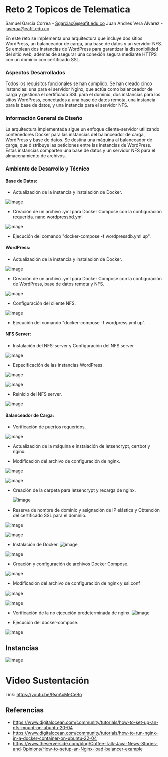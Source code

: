 # Reto 2 Topicos de Telematica 
Samuel Garcia Correa - Sgarciac6@eafit.edu.co
Juan Andres Vera Alvarez - javeraa@eafit.edu.co


En este reto se implementa una arquitectura que incluye dos sitios WordPress, un balanceador de carga, una base de datos y un servidor NFS. Se emplean dos instancias de WordPress para garantizar la disponibilidad del sitio web, además de asegurar una conexión segura mediante HTTPS con un dominio con certificado SSL.

### Aspectos Desarrollados

Todos los requisitos funcionales  se han cumplido. Se han creado cinco instancias: una para el servidor Nginx, que actúa como balanceador de carga y gestiona el certificado SSL para el dominio, dos instancias para los sitios WordPress, conectados a una base de datos remota, una instancia para la base de datos, y una instancia para el servidor NFS.

### Información General de Diseño

La arquitectura implementada sigue un enfoque cliente-servidor utilizando contenedores Docker para las instancias del balanceador de carga, WordPress y base de datos. Se destina una máquina al balanceador de carga, que distribuye las peticiones entre las instancias de WordPress. Estas instancias comparten una base de datos y un servidor NFS para el almacenamiento de archivos.

### Ambiente de Desarrollo y Técnico

#### Base de Datos:

- Actualización de la instancia y instalación de Docker.
  
![image](https://github.com/user-attachments/assets/3c5f310d-bb23-40b0-9659-a4b92a021093)



  
- Creación de un archivo .yml para Docker Compose con la configuración requerida.
nano wordpressbd.yml

![image](https://github.com/user-attachments/assets/9243ed7c-9cb4-447f-97be-a46273ed106e)



- Ejecución del comando "docker-compose -f wordpressdb.yml up".

#### WordPress:

- Actualización de la instancia y instalación de Docker.
  
![image](https://github.com/user-attachments/assets/ab9720e9-ea3b-4068-a706-2829546b658a)


- Creación de un archivo .yml para Docker Compose con la configuración de WordPress, base de datos remota y NFS.
  
![image](https://github.com/user-attachments/assets/0a8d2cc6-cc0b-41b5-bcdf-8985d174a743)



- Configuración del cliente NFS.

![image](https://github.com/user-attachments/assets/03c9a763-5c31-4641-878e-3d72c897e659)


- Ejecución del comando "docker-compose -f wordpress.yml up".

#### NFS Server:

- Instalación del NFS-server y Configuración del NFS server
  
![image](https://github.com/user-attachments/assets/8f978350-392c-4787-950f-c428db268b91)

- Especificación de las instancias WordPress.
  
![image](https://github.com/user-attachments/assets/3cc2e2aa-2d7c-4cf5-a06e-62f2a53dbe2f)


![image](https://github.com/user-attachments/assets/7e048e42-2678-4eb4-9ed8-fc2ec78e6a9d)



- Reinicio del NFS server.

![image](https://github.com/user-attachments/assets/6966562c-db24-4677-a0e3-85a351bb4c05)



#### Balanceador de Carga:

- Verificación de puertos requeridos.

![image](https://github.com/user-attachments/assets/0305b267-1d3a-4b4e-927f-27004d064857)


  
- Actualización de la máquina e instalación de letsencrypt, certbot y nginx.
  
  
- Modificación del archivo de configuración de nginx.

![image](https://github.com/user-attachments/assets/f92b08b2-3562-4d58-ac96-36c0ad69a9ca)



![image](https://github.com/user-attachments/assets/7b8142bc-7e06-452a-af74-07781121bef7)




- Creación de la carpeta para letsencrypt y recarga de nginx.

  ![image](https://github.com/user-attachments/assets/0b08a310-6a45-4140-b4e4-fa29d72f41f9)


  
- Reserva de nombre de dominio y asignación de IP elástica y Obtención del certificado SSL para el dominio.

![image](https://github.com/user-attachments/assets/586944b7-5fb1-4554-b444-746d609d2b00)


![image](https://github.com/user-attachments/assets/6051a5c2-11f5-42ba-942a-7f753115195c)


- Instalación de Docker.
  ![image](https://github.com/user-attachments/assets/b3299318-1cb7-4c62-999d-bd38a1070b88)

![image](https://github.com/user-attachments/assets/9b616672-9e55-4f4c-8866-a37c7c34fdd0)


- Creación y configuración de archivos Docker Compose.

![image](https://github.com/user-attachments/assets/4de8de86-6b70-4746-abfa-965ea76d59cb)




- Modificación del archivo de configuración de nginx y ssl.conf

![image](https://github.com/user-attachments/assets/94ec5926-20af-4e3f-a359-97466e5f6504)


![image](https://github.com/user-attachments/assets/e104819e-fbd5-4e9c-bf60-b90fd57d8312)



  
- Verificación de la no ejecución predeterminada de nginx.
  ![image](https://github.com/user-attachments/assets/fbd63334-6982-474e-93b5-d203da3d6d2b)


- Ejecución del docker-compose.
  
![image](https://github.com/user-attachments/assets/333ae8c3-f5cb-4b41-a9fb-aec739ba1b02)


## Instancias

![image](https://github.com/user-attachments/assets/6030062d-d08e-4772-a265-1beb861c8188)

# Video Sustentación

Link:
https://youtu.be/RsnAxMeCeBo

## Referencias

- https://www.digitalocean.com/community/tutorials/how-to-set-up-an-nfs-mount-on-ubuntu-20-04
- https://www.digitalocean.com/community/tutorials/how-to-run-nginx-in-a-docker-container-on-ubuntu-22-04
- https://www.theserverside.com/blog/Coffee-Talk-Java-News-Stories-and-Opinions/How-to-setup-an-Nginx-load-balancer-example
